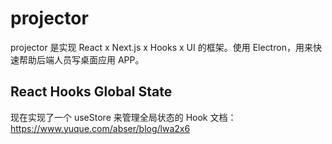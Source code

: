 # projector

projector 是实现 React x Next.js x Hooks x UI 的框架。使用 Electron，用来快速帮助后端人员写桌面应用 APP。

## React Hooks Global State
现在实现了一个 useStore 来管理全局状态的 Hook
文档：https://www.yuque.com/abser/blog/lwa2x6
